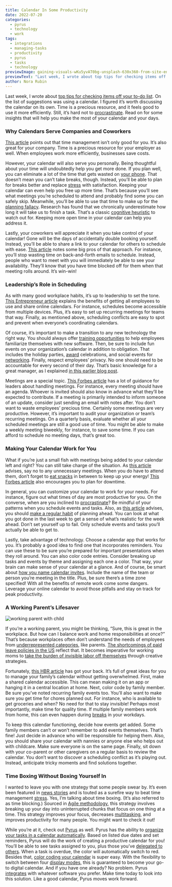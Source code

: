 ```yaml
---
title: Calendar In Some Productivity
date: 2022-07-20
categories:
  - pyrus
  - technology
  - work
tags:
  - integrations
  - managing-tasks
  - productivity
  - pyrus
  - tasks
  - technology
previewImage: gaining-visuals-wKu5yvAT0bg-unsplash-630x360-from-site-en.jpg
previewText: "Last week, I wrote about top tips for checking items off your to-do list. On the list of suggestions was using a calendar. I figured it’s worth discussing the calendar on its own. Time is a precious resource, and it feels good to use it more efficiently. Still, it’s hard not to procrastinate. Read on for some insights that will help you make the most of your calendar and your days."
author: Nora Rubin
---
```

Last week, I wrote about [top tips for checking items off your to-do list](https://pyrus.com/en/blog/to-do-list-strategies-check-right-boxes). On the list of suggestions was using a calendar. I figured it’s worth discussing the calendar on its own. Time is a precious resource, and it feels good to use it more efficiently. Still, it’s hard not to [procrastinate](https://pyrus.com/en/blog/pro-tips-for-procrastination). Read on for some insights that will help you make the most of your calendar and your days.

### **Why Calendars Serve Companies and Coworkers**

[This article](https://www.forbes.com/sites/johnhall/2018/12/16/why-everybody-should-spend-15-minutes-a-day-planning-their-calendar/?sh=17d38e4e6adf) points out that time management isn’t only good for you. It’s also great for your company. Time is a precious resource for your employer as well. When employees work more efficiently, businesses save costs.

However, your calendar will also serve you personally. Being thoughtful about your time will undoubtedly help you get more done. If you plan well, you can eliminate a lot of the time that gets wasted on [your phone](https://pyrus.com/en/blog/ringing-new-era-smartphones-work). That doesn’t mean you can’t take breaks, though. Instead, you’ll be able to plan for breaks better and replace [stress](https://pyrus.com/en/blog/stressing-out-of-the-office) with satisfaction. Keeping your calendar can even help you free up more time. That’s because you’ll see what meetings you’re scheduled to attend and probably find some you can safely skip. Meanwhile, you’ll be able to use that time to make up for the [planning fallacy](https://www.sciencedirect.com/science/article/abs/pii/S0065260110430014). Research has found that we chronically underestimate how long it will take us to finish a task. That’s a classic [cognitive heuristic](https://pyrus.com/en/blog/make-the-most-of-mental-shortcuts) to watch out for. Keeping more open time in your calendar can help you address it.

Lastly, your coworkers will appreciate it when you take control of your calendar! Gone will be the days of accidentally double booking yourself. Instead, you’ll be able to share a link to your calendar for others to schedule with ease. [This article](https://www.entrepreneur.com/article/428016) notes some big pros of that approach. For instance, you’ll stop wasting time on back-and-forth emails to schedule. Instead, people who want to meet with you will immediately be able to see your availability. They’ll know that you have time blocked off for them when that meeting rolls around. It’s win-win!

### **Leadership’s Role in Scheduling**

As with many good workplace habits, it’s up to leadership to set the tone. [This Entrepreneur article](https://www.entrepreneur.com/article/429967) explains the benefits of getting all employees to use and share online calendars. For instance, schedules become accessible from multiple devices. Plus, it’s easy to set up recurring meetings for teams that way. Finally, as mentioned above, scheduling conflicts are easy to spot and prevent when everyone’s coordinating calendars.

Of course, it’s important to make a transition to any new technology the right way. You should always offer [training opportunities](https://pyrus.com/en/blog/developing-effective-professional-development) to help employees familiarize themselves with new software. Then, be sure to include fun events on your organization’s calendar in addition to obligation. That includes the holiday parties, [award](https://pyrus.com/en/blog/giving-awards-deserves-an-award) celebrations, and social events for [networking](https://pyrus.com/en/blog/building-your-network-in-a-remote-landscape). Finally, respect employees’ privacy. No one should need to be accountable for every second of their day. That’s basic knowledge for a great manager, as I explained [in this earlier blog post](https://pyrus.com/en/blog/managing-teams-remote-workplace).

Meetings are a special topic. [This Forbes article](https://www.forbes.com/sites/forbescommunicationscouncil/2021/07/01/how-to-get-your-calendar-under-control/?sh=deac3cc788ff) has a lot of guidance for leaders about handling meetings. For instance, every meeting should have an agenda. Whoever is invited should also know in advance what they’ll be expected to contribute. If a meeting is primarily intended to inform someone of an update, consider just sending an email with notes after. You don’t want to waste employees’ precious time. Certainly some meetings are very productive. However, it’s important to audit your organization or team’s recurring meetings. On a quarterly basis, evaluate whether all your scheduled meetings are still a good use of time. You might be able to make a weekly meeting biweekly, for instance, to save some time. If you can afford to schedule no meeting days, that’s great too.

### **Making Your Calendar Work for You**

What if you’re just a small fish with meetings being added to your calendar left and right? You can still take charge of the situation. As [this article](https://www.forbes.com/sites/forbescommunicationscouncil/2021/07/01/how-to-get-your-calendar-under-control/?sh=deac3cc788ff) advises, say no to any unnecessary meetings. When you do have to attend them, don’t forget to [eat snacks](https://pyrus.com/en/blog/foods-to-fuel-your-mind) in between to keep up your energy! [This Forbes article](https://www.forbes.com/sites/bryancollinseurope/2018/07/31/the-secrets-of-effective-calendar-management/?sh=497907072c8a) also encourages you to plan for downtime.

In general, you can customize your calendar to work for your needs. For instance, figure out what times of day are most productive for you. On the converse, when are you inclined to [procrastinate](https://pyrus.com/en/blog/pro-tips-for-procrastination)? Be mindful of your patterns when you schedule events and tasks. Also, as [this article](https://www.forbes.com/sites/theyec/2019/05/23/seven-of-the-best-calendar-management-practices/?sh=61147503733b) advises, you should [make a regular habit](https://pyrus.com/en/blog/making-and-breaking-habits-in-brain-and-behavior) of planning ahead. You can look at what you got done in the last week to get a sense of what’s realistic for the week ahead. Don’t set yourself up to fail. Only schedule events and tasks you’ll actually be able to get to.

Lastly, take advantage of technology. Choose a calendar app that works for you. It’s probably a good idea to find one that incorporates reminders. You can use these to be sure you’re prepared for important presentations when they roll around. You can also color code entries. Consider breaking up tasks and events by theme and assigning each one a color. That way, your brain can make sense of your calendar at a glance. And of course, be smart about [how you name calendar invites](https://www.forbes.com/sites/forbeseq/2022/04/05/5-calendar-event-titles-for-the-busy-bee/?sh=77d19f306177). Include the name of the team or person you’re meeting in the title. Plus, be sure there’s a time zone specified! With all the benefits of remote work come some dangers. Leverage your online calendar to avoid those pitfalls and stay on track for peak productivity.

### **A Working Parent’s Lifesaver**

![working parent with child](child-gd158b9df9_640-300x200.webp)

If you’re a working parent, you might be thinking, “Sure, this is great in the workplace. But how can I balance work and home responsibilities at once?” That’s because workplaces often don’t understand the needs of employees from [underrepresented categories](https://pyrus.com/en/blog/hiring-for-a-diversity-of-strengths), like parents. [The shortcomings of paid leave policies in the US](https://pyrus.com/en/blog/dont-leave-parental-leave-behind) reflect that. It becomes imperative for working moms to [take the burden of invisible labor off themselves](https://pyrus.com/en/blog/working-for-home-shifting-the-load) through creative strategies.

Fortunately, [this HBR article](https://hbr.org/2021/02/create-the-best-calendar-system-for-your-family) has got your back. It’s full of great ideas for you to manage your family’s calendar without getting overwhelmed. First, make a shared calendar accessible. This can mean making it on an app or hanging it in a central location at home. Next, color code by family member. Be sure you’ve noted recurring family events too. You’ll also want to make sure you get time for chores planned out. For instance, who is available to get groceries and when? No need for that to stay invisible! Perhaps most importantly, make time for quality time. If multiple family members work from home, this can even happen during [breaks](https://pyrus.com/en/blog/break-it-up-the-why) in your workdays.

To keep this calendar functioning, decide how events get added. Some family members can’t or won’t remember to add events themselves. That’s fine! Just decide in advance who will be responsible for helping them. Also, you should share your calendar with nannies or anyone else who helps out with childcare. Make sure everyone is on the same page. Finally, sit down with your co-parent or other caregivers on a regular basis to review the calendar. You don’t want to discover a scheduling conflict as it’s playing out. Instead, anticipate tricky moments and find solutions together.

### **Time Boxing Without Boxing Yourself In**

I wanted to leave you with one strategy that some people swear by. It’s even been featured in [news stories](https://www.usatoday.com/story/life/health-wellness/2021/11/15/time-blocking-tiktoks-viral-time-management-strategy-does-work/6358419001/) and is touted as a surefire way to beat time management [stress](https://pyrus.com/en/blog/stressing-out-of-the-office). Yes, I’m talking about time boxing. (It’s also referred to as time blocking.) Sourced in [Agile methodology](https://pyrus.com/en/blog/apply-agile-methodology-to-deliver-success), this strategy involves breaking up your day into uninterrupted chunks that focus on one thing at a time. This strategy improves your focus, decreases [multitasking](https://pyrus.com/en/blog/the-case-of-multitasking-versus-productivity), and improves productivity for many people. You might want to check it out!

While you’re at it, check out [Pyrus](https://pyrus.com/en) as well. Pyrus has the ability to [organize your tasks in a calendar automatically](https://pyrus.com/en/help/calendar/how-it-works). Based on listed due dates and set reminders, Pyrus will do the work of creating a productive calendar for you! You’ll be able to see tasks assigned to you, plus those you’ve [delegated to others](https://pyrus.com/en/blog/delegate-tasks-power-pyrus). When a task is overdue, the color will automatically switch to red. Besides that, [color coding your calendar](https://pyrus.com/en/help/calendar/task-colors) is super easy. With the flexibility to switch between four [display modes](https://pyrus.com/en/help/calendar/display-modes), this is guaranteed to become your go-to digital calendar. And if you have one already? No problem. Pyrus [integrates](https://pyrus.com/en/integration) with whatever software you prefer. Make time today to look into this solution. Like a good calendar, Pyrus moves work forward.